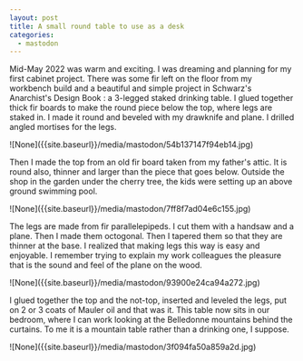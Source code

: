 ```yaml
---
layout: post
title: A small round table to use as a desk
categories:
  - mastodon
---
```

<p>Mid-May 2022 was warm and exciting. I was dreaming and planning for my first cabinet project. There was some fir left on the floor from my workbench build and a beautiful and simple project in Schwarz&#39;s Anarchist&#39;s Design Book : a 3-legged staked drinking table. I glued together thick fir boards to make the round piece below the top, where legs are staked in. I made it round and beveled with my drawknife and plane. I drilled angled mortises for the legs.</p>![None]({{site.baseurl}}/media/mastodon/54b137147f94eb14.jpg)
<p>Then I made the top from an old fir board taken from my father&#39;s attic. It is round also, thinner and larger than the piece that goes below. Outside the shop in the garden under the cherry tree, the kids were setting up an above ground swimming pool.</p>![None]({{site.baseurl}}/media/mastodon/7ff8f7ad04e6c155.jpg)
<p>The legs are made from fir parallelepipeds. I cut them with a handsaw and a plane. Then I made them octogonal. Then I tapered them so that they are thinner at the base. I realized that making legs this way is easy and enjoyable. I remember trying to explain my work colleagues the pleasure that is the sound and feel of the plane on the wood.</p>![None]({{site.baseurl}}/media/mastodon/93900e24ca94a272.jpg)
<p>I glued together the top and the not-top, inserted and leveled the legs, put on 2 or 3 coats of Mauler oil and that was it. This table now sits in our bedroom, where I can work looking at the Belledonne mountains behind the curtains. To me it is a mountain table rather than a drinking one, I suppose.</p>![None]({{site.baseurl}}/media/mastodon/3f094fa50a859a2d.jpg)
